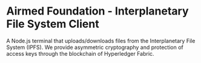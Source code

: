 # Airmed Foundation - Interplanetary File System Client

A Node.js terminal that uploads/downloads files from the Interplanetary File System (IPFS). We provide asymmetric cryptography and protection of access keys through the blockchain of Hyperledger Fabric.  




